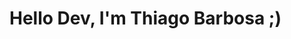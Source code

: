 <!-- <img align="right" height="590em" src="https://raw.githubusercontent.com/gist/bthiago09/fdb1ce2e0d1ae17bf7d5c7fe9d4c60c6/raw/da12acc2660bfbf4e7e730770e1dc4906b0c7dac/githubcard.svg"/> -->
<h1 align="left">Hello Dev, I'm Thiago Barbosa ;)</h1>
<!-- <p align="left"> <img src="https://komarev.com/ghpvc/?username=bthiago09&color=lightgrey" alt="Profile views" /> </p> -->

<!-- - 🔥 Web Developer & Student looking for opportunities -->

<!-- - 🔭 I’m currently studying Web Development and 3D modeling in Blender -->

<!-- - 👨‍💻 More at [thiagobarbosa.dev](https://thiagobarbosa.dev). -->

<!-- <br><br><br><br><br><br><br><br><br> -->

<!-- ## Contact -->

<!--<p align="left" style="background:yellow"> --> 
<!--<a href="https://www.linkedin.com/in/bthiago09/" target="_blank"> -->
  <!--<img align="center" src="https://img.shields.io/badge/-bthiago09-05122A?style=flat&logo=linkedin" alt="linkedin"/> -->
<!--</a> -->
<!--</p> -->
